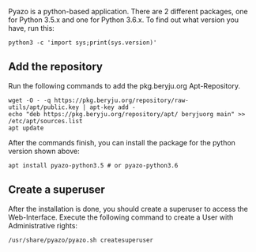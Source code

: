 Pyazo is a python-based application. There are 2 different packages, one for Python 3.5.x and one for Python 3.6.x. To find out what version you have, run this:

```
python3 -c 'import sys;print(sys.version)'
```

## Add the repository

Run the following commands to add the pkg.beryju.org Apt-Repository.

```
wget -O - -q https://pkg.beryju.org/repository/raw-utils/apt/public.key | apt-key add -
echo "deb https://pkg.beryju.org/repository/apt/ beryjuorg main" >> /etc/apt/sources.list
apt update
```

After the commands finish, you can install the package for the python version shown above:

```
apt install pyazo-python3.5 # or pyazo-python3.6
```

## Create a superuser

After the installation is done, you should create a superuser to access the Web-Interface. Execute the following command to create a User with Administrative rights:

```
/usr/share/pyazo/pyazo.sh createsuperuser
```
